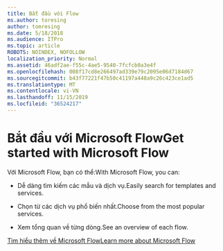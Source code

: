```yaml
---
title: Bắt đầu với Flow
ms.author: toresing
author: tomresing
ms.date: 5/18/2018
ms.audience: ITPro
ms.topic: article
ROBOTS: NOINDEX, NOFOLLOW
localization_priority: Normal
ms.assetid: 46adf2ae-f55c-4ae5-9540-7fcfcb0a3e4f
ms.openlocfilehash: 008f17cd8e266497ad339e79c2095e06d7184d67
ms.sourcegitcommit: b43f77221f47b50c41197a448a9c26c423ce1ad5
ms.translationtype: MT
ms.contentlocale: vi-VN
ms.lasthandoff: 11/15/2019
ms.locfileid: "36524217"
---
```

# <a name="get-started-with-microsoft-flow"></a><span data-ttu-id="cf2cb-102">Bắt đầu với Microsoft Flow</span><span class="sxs-lookup"><span data-stu-id="cf2cb-102">Get started with Microsoft Flow</span></span>

<span data-ttu-id="cf2cb-103">Với Microsoft Flow, bạn có thể:</span><span class="sxs-lookup"><span data-stu-id="cf2cb-103">With Microsoft Flow, you can:</span></span>
  
- <span data-ttu-id="cf2cb-104">Dễ dàng tìm kiếm các mẫu và dịch vụ.</span><span class="sxs-lookup"><span data-stu-id="cf2cb-104">Easily search for templates and services.</span></span>
    
- <span data-ttu-id="cf2cb-105">Chọn từ các dịch vụ phổ biến nhất.</span><span class="sxs-lookup"><span data-stu-id="cf2cb-105">Choose from the most popular services.</span></span>
    
- <span data-ttu-id="cf2cb-106">Xem tổng quan về từng dòng.</span><span class="sxs-lookup"><span data-stu-id="cf2cb-106">See an overview of each flow.</span></span>
    
[<span data-ttu-id="cf2cb-107">Tìm hiểu thêm về Microsoft Flow</span><span class="sxs-lookup"><span data-stu-id="cf2cb-107">Learn more about Microsoft Flow</span></span>](https://go.microsoft.com/fwlink/?linkid=874446)
  

